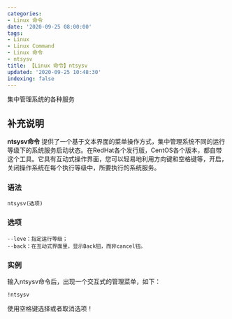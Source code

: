 ```yaml
---
categories:
- Linux 命令
date: '2020-09-25 08:00:00'
tags:
- Linux
- Linux Command
- Linux 命令
- ntsysv
title: 【Linux 命令】ntsysv
updated: '2020-09-25 10:48:30'
indexing: false
---
```


集中管理系统的各种服务

## 补充说明

**ntsysv命令** 提供了一个基于文本界面的菜单操作方式，集中管理系统不同的运行等级下的系统服务启动状态。在RedHat各个发行版，CentOS各个版本，都自带这个工具。它具有互动式操作界面，您可以轻易地利用方向键和空格键等，开启，关闭操作系统在每个执行等级中，所要执行的系统服务。

###  语法 

```shell
ntsysv(选项)
```

###  选项 

```shell
--leve：指定运行等级；
--back：在互动式界面里，显示Back钮，而非cancel钮。
```

###  实例 

输入ntsysv命令后，出现一个交互式的管理菜单，如下：

```shell
!ntsysv
```

使用空格键选择或者取消选项！


<!-- Linux命令行搜索引擎：https://jaywcjlove.github.io/linux-command/ -->
